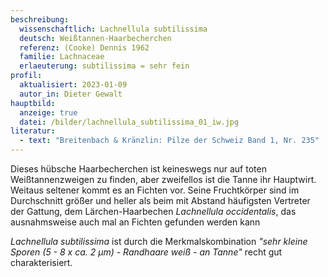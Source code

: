 ```yaml
---
beschreibung:
  wissenschaftlich: Lachnellula subtilissima
  deutsch: Weißtannen-Haarbecherchen
  referenz: (Cooke) Dennis 1962
  familie: Lachnaceae
  erlaeuterung: subtilissima = sehr fein
profil:
  aktualisiert: 2023-01-09
  autor_in: Dieter Gewalt
hauptbild:
  anzeige: true
  datei: /bilder/lachnellula_subtilissima_01_iw.jpg
literatur:
  - text: "Breitenbach & Kränzlin: Pilze der Schweiz Band 1, Nr. 235"
---
```

Dieses hübsche Haarbecherchen ist keineswegs nur auf toten Weißtannenzweigen zu finden, aber zweifellos ist die Tanne ihr Hauptwirt. Weitaus seltener kommt es an Fichten vor. Seine Fruchtkörper sind im Durchschnitt größer und heller als beim mit Abstand häufigsten Vertreter der Gattung, dem Lärchen-Haarbechen *Lachnellula occidentalis*, das ausnahmsweise auch mal an Fichten gefunden werden kann

 *Lachnellula subtilissima* ist durch die Merkmalskombination *"sehr kleine Sporen (5 - 8 x ca. 2 µm) - Randhaare weiß - an Tanne"* recht gut charakterisiert.